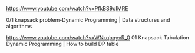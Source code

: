 https://www.youtube.com/watch?v=PfkBS9qIMRE

0/1 knapsack problem-Dynamic Programming | Data structures and algorithms

https://www.youtube.com/watch?v=WNkqbqyvR_0
01 Knapsack Tabulation Dynamic Programming | How to build DP table